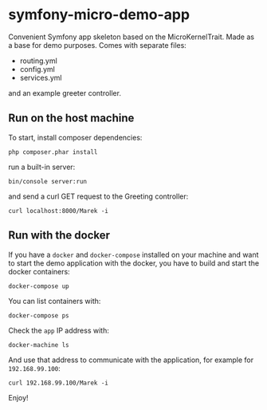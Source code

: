 # symfony-micro-demo-app
Convenient Symfony app skeleton based on the MicroKernelTrait.
Made as a base for demo purposes.
Comes with separate files:
- routing.yml
- config.yml
- services.yml

and an example greeter controller.

Run on the host machine
-----------------------

To start, install composer dependencies:
```
php composer.phar install
```

run a built-in server:
```
bin/console server:run
```

and send a curl GET request to the Greeting controller:
```
curl localhost:8000/Marek -i
```

Run with the docker
-------------------

If you have a `docker` and `docker-compose` installed on your machine 
and want to start the demo application with the docker, 
you have to build and start the docker containers:

```
docker-compose up
```

You can list containers with:

```
docker-compose ps
```

Check the `app` IP address with:

```
docker-machine ls
```

And use that address to communicate with the application, for example for `192.168.99.100`:

```
curl 192.168.99.100/Marek -i
```

Enjoy!
